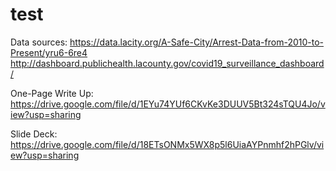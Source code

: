 # test
Data sources:
https://data.lacity.org/A-Safe-City/Arrest-Data-from-2010-to-Present/yru6-6re4
http://dashboard.publichealth.lacounty.gov/covid19_surveillance_dashboard/

One-Page Write Up:
https://drive.google.com/file/d/1EYu74YUf6CKvKe3DUUV5Bt324sTQU4Jo/view?usp=sharing

Slide Deck:
https://drive.google.com/file/d/18ETsONMx5WX8p5l6UiaAYPnmhf2hPGlv/view?usp=sharing
